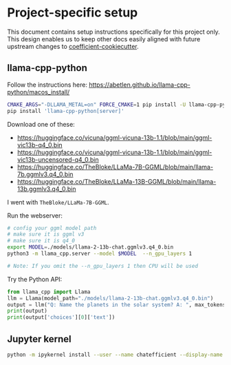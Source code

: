 # Project-specific setup

This document contains setup instructions specifically for this project only. This design enables
us to keep other docs easily aligned with future upstream changes to
[coefficient-cookiecutter](https://github.com/CoefficientSystems/coefficient-cookiecutter/).


## llama-cpp-python

Follow the instructions here: https://abetlen.github.io/llama-cpp-python/macos_install/

```sh
CMAKE_ARGS="-DLLAMA_METAL=on" FORCE_CMAKE=1 pip install -U llama-cpp-python --no-cache-dir
pip install 'llama-cpp-python[server]'
```

Download one of these:
- https://huggingface.co/vicuna/ggml-vicuna-13b-1.1/blob/main/ggml-vic13b-q4_0.bin
- https://huggingface.co/vicuna/ggml-vicuna-13b-1.1/blob/main/ggml-vic13b-uncensored-q4_0.bin
- https://huggingface.co/TheBloke/LLaMa-7B-GGML/blob/main/llama-7b.ggmlv3.q4_0.bin
- https://huggingface.co/TheBloke/LLaMa-13B-GGML/blob/main/llama-13b.ggmlv3.q4_0.bin

I went with `TheBloke/LLaMa-7B-GGML`.

Run the webserver:

```sh
# config your ggml model path
# make sure it is ggml v3
# make sure it is q4_0
export MODEL=./models/llama-2-13b-chat.ggmlv3.q4_0.bin
python3 -m llama_cpp.server --model $MODEL  --n_gpu_layers 1

# Note: If you omit the --n_gpu_layers 1 then CPU will be used
```

Try the Python API:

```python
from llama_cpp import Llama
llm = Llama(model_path="./models/llama-2-13b-chat.ggmlv3.q4_0.bin")
output = llm("Q: Name the planets in the solar system? A: ", max_tokens=64, stop=["Q:", "\n"], echo=True)
print(output)
print(output['choices'][0]['text'])
```


## Jupyter kernel

```sh
python -m ipykernel install --user --name chatefficient --display-name "Python (chatefficient)"
```

